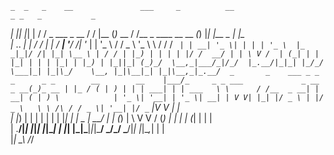     _  _   _    __               ___     _          __                      _ _   _           _     
  _| || |_| |  / /   _ ___ _ __ / / |__ (_)_ __    / /__ _ ____   __   __ _(_) |_| |__  _   _| |__  
 |_  ..  _| | / / | | / __| '__/ /| '_ \| | '_ \  / / _ \ '_ \ \ / /  / _` | | __| '_ \| | | | '_ \ 
 |_      _|_|/ /| |_| \__ \ | / / | |_) | | | | |/ /  __/ | | \ V /  | (_| | | |_| | | | |_| | |_) |
   |_||_| (_)_/  \__,_|___/_|/_/  |_.__/|_|_| |_/_/ \___|_| |_|\_/    \__, |_|\__|_| |_|\__,_|_.__/ 
             _       _    ___ _ _   _      _ _        __        __    |___/_     _ _ ___            
  _ __  _ __(_)_ __ | |_ / ( | ) | | | ___| | | ___   \ \      / /__  _ __| | __| ( | ) \           
 | '_ \| '__| | '_ \| __| | V V| |_| |/ _ \ | |/ _ \   \ \ /\ / / _ \| '__| |/ _` |V V | |          
 | |_) | |  | | | | | |_| |    |  _  |  __/ | | (_) |   \ V  V / (_) | |  | | (_| |    | |          
 | .__/|_|  |_|_| |_|\__| |    |_| |_|\___|_|_|\___/     \_/\_/ \___/|_|  |_|\__,_|    | |          
 |_|                     \_\                                                          /_/           

<!--
**Ara4Sh/Ara4Sh** is a ✨ _special_ ✨ repository because its `README.md` (this file) appears on your GitHub profile.

Here are some ideas to get you started:

- 🔭 I’m currently working on ...
- 🌱 I’m currently learning ...
- 👯 I’m looking to collaborate on ...
- 🤔 I’m looking for help with ...
- 💬 Ask me about ...
- 📫 How to reach me: ...
- 😄 Pronouns: ...
- ⚡ Fun fact: ...
-->
